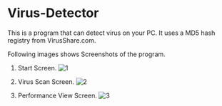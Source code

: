 # Virus-Detector
This is a program that can detect virus on your PC. It uses a MD5 hash registry from VirusShare.com.

Following images shows Screenshots of the program.

1. Start Screen.
![1](https://user-images.githubusercontent.com/22471342/38454009-bb927988-3a7c-11e8-8f8c-bdf5123ddaf7.png)

2. Virus Scan Screen.
![2](https://user-images.githubusercontent.com/22471342/38454010-be29586a-3a7c-11e8-9a52-733f8cba282c.png)

3. Performance View Screen.
![3](https://user-images.githubusercontent.com/22471342/38454011-bf949714-3a7c-11e8-8887-353c60698c77.png)
